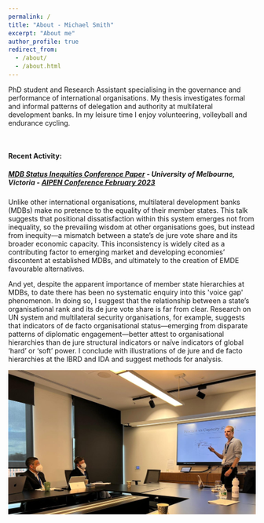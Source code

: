 ```yaml
---
permalink: /
title: "About - Michael Smith"
excerpt: "About me"
author_profile: true
redirect_from: 
  - /about/
  - /about.html
---
```


PhD student and Research Assistant specialising in the governance and performance of international organisations. My thesis investigates formal and informal patterns of delegation and authority at multilateral development banks. In my leisure time I enjoy volunteering, volleyball and endurance cycling.
  
&nbsp;    
  
#### Recent Activity:
##### [MDB Status Inequities Conference Paper](/talks/2023_02_AIPEN_MDBs) - University of Melbourne, Victoria - [AIPEN Conference February 2023](https://www.ppesydney.net/tags/aipen/)
Unlike other international organisations, multilateral development banks (MDBs) make no pretence to the equality of their member states. This talk suggests that positional dissatisfaction within this system emerges not from inequality, so the prevailing wisdom at other organisations goes, but instead from inequity—a mismatch between a state’s de jure vote share and its broader economic capacity. This inconsistency is widely cited as a contributing factor to emerging market and developing economies’ discontent at established MDBs, and ultimately to the creation of EMDE favourable alternatives.

And yet, despite the apparent importance of member state hierarchies at MDBs, to date there has been no systematic enquiry into this 'voice gap' phenomenon. In doing so, I suggest that the relationship between a state’s organisational rank and its de jure vote share is far from clear. Research on UN system and multilateral security organisations, for example, suggests that indicators of de facto organisational status—emerging from disparate patterns of diplomatic engagement—better attest to organisational hierarchies than de jure structural indicators or naïve indicators of global ‘hard’ or ‘soft’ power. I conclude with illustrations of de jure and de facto hierarchies at the IBRD and IDA and suggest methods for analysis.

![International Relations Stream #3, Monday September 26 2022](/images/APSA_2022_09_Talk_Image.png)
